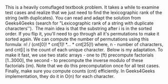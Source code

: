 This is a heavily comuflaged textbook problem. It takes a while to examine test cases and realize that we just need to find the lexicographic rank of the string (with duplicates). You can read and adapt the solution from Geeks4Geeks (search for "Lexicographic rank of a string with duplicate characters'').
​
The main idea is that the substring after i is in the sorted order. If you flip it, you'll need to go through all it's permutations to make it sorted again. We can compute the number of permutations using this formula: n! / (cnt[0]! * cnt[1]! *... * cnt[25]!) where, n - number of characters, and cnt[i] is the count of each unique character.
​
Below is my adaptation. To make it fast, we use two static arrays - one to (ft) precompute factorials [1..3000], the second - to precompute the inverse modulo of these factorials (im). Note that we do this precomputation once for all test cases.
​
Finally, make sure you compute counts (cnt) efficiently. In Geeks4Geeks implementation, they do it in O(n) for each character.